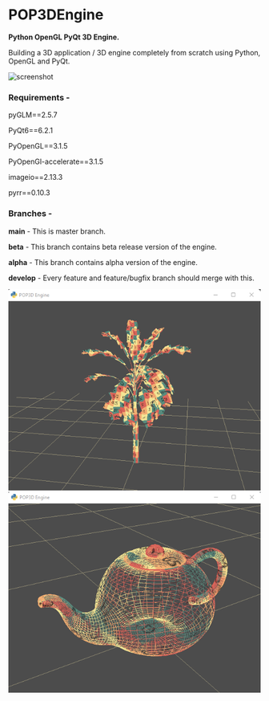 # POP3DEngine
<b>Python OpenGL PyQt 3D Engine.</b>
<p>
Building a 3D application / 3D engine completely from scratch using Python, OpenGL and PyQt.

![screenshot](/src/icons/pop3dengine.gif)

<h3>Requirements - </h3>
<p>pyGLM==2.5.7
<p>PyQt6==6.2.1
<p>PyOpenGL==3.1.5
<p>PyOpenGl-accelerate==3.1.5
<p>imageio==2.13.3
<p>pyrr==0.10.3

<p>
<h3> Branches - </h3>
<b>main</b>    - This is master branch.
<p><b>beta</b>    - This branch contains beta release version of the engine.
<p><b>alpha</b>   - This branch contains alpha version of the engine.
<p><b>develop</b> - Every feature and feature/bugfix branch should merge with this. 

![screenshot](/src/icons/pop3dengine_sceenshot.png)
![screenshot](/src/icons/pop3dengine_sceenshot02.png)

